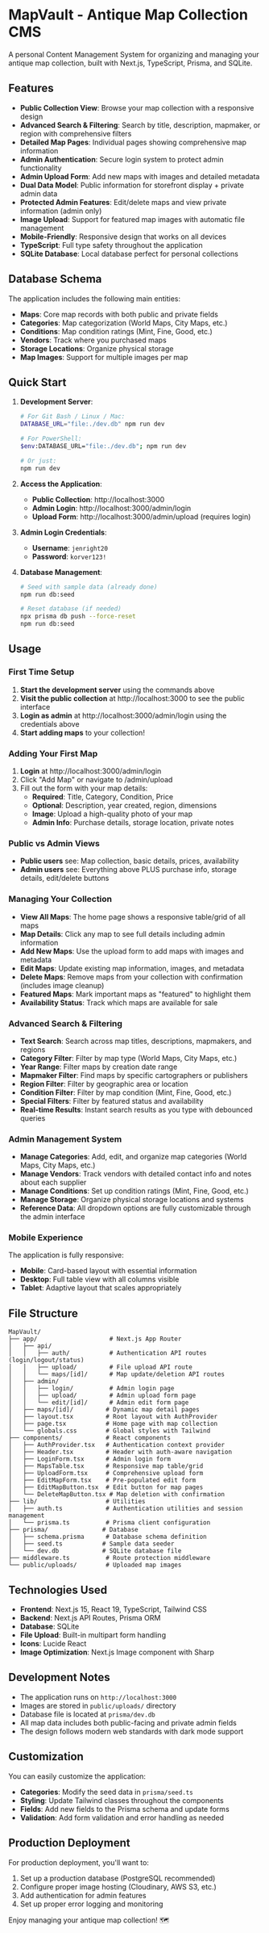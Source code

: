 # MapVault - Antique Map Collection CMS

A personal Content Management System for organizing and managing your antique map collection, built with Next.js, TypeScript, Prisma, and SQLite.

## Features

- **Public Collection View**: Browse your map collection with a responsive design
- **Advanced Search & Filtering**: Search by title, description, mapmaker, or region with comprehensive filters
- **Detailed Map Pages**: Individual pages showing comprehensive map information
- **Admin Authentication**: Secure login system to protect admin functionality
- **Admin Upload Form**: Add new maps with images and detailed metadata  
- **Dual Data Model**: Public information for storefront display + private admin data
- **Protected Admin Features**: Edit/delete maps and view private information (admin only)
- **Image Upload**: Support for featured map images with automatic file management
- **Mobile-Friendly**: Responsive design that works on all devices
- **TypeScript**: Full type safety throughout the application
- **SQLite Database**: Local database perfect for personal collections

## Database Schema

The application includes the following main entities:

- **Maps**: Core map records with both public and private fields
- **Categories**: Map categorization (World Maps, City Maps, etc.)
- **Conditions**: Map condition ratings (Mint, Fine, Good, etc.) 
- **Vendors**: Track where you purchased maps
- **Storage Locations**: Organize physical storage
- **Map Images**: Support for multiple images per map

## Quick Start

1. **Development Server**:
   ```bash
   # For Git Bash / Linux / Mac:
   DATABASE_URL="file:./dev.db" npm run dev
   
   # For PowerShell:
   $env:DATABASE_URL="file:./dev.db"; npm run dev
   
   # Or just:
   npm run dev
   ```

2. **Access the Application**:
   - **Public Collection**: http://localhost:3000
   - **Admin Login**: http://localhost:3000/admin/login
   - **Upload Form**: http://localhost:3000/admin/upload (requires login)

3. **Admin Login Credentials**:
   - **Username**: `jenright20`  
   - **Password**: `korver123!`

4. **Database Management**:
   ```bash
   # Seed with sample data (already done)
   npm run db:seed
   
   # Reset database (if needed)
   npx prisma db push --force-reset
   npm run db:seed
   ```

## Usage

### First Time Setup

1. **Start the development server** using the commands above
2. **Visit the public collection** at http://localhost:3000 to see the public interface
3. **Login as admin** at http://localhost:3000/admin/login using the credentials above
4. **Start adding maps** to your collection!

### Adding Your First Map

1. **Login** at http://localhost:3000/admin/login
2. Click "Add Map" or navigate to /admin/upload
3. Fill out the form with your map details:
   - **Required**: Title, Category, Condition, Price
   - **Optional**: Description, year created, region, dimensions
   - **Image**: Upload a high-quality photo of your map
   - **Admin Info**: Purchase details, storage location, private notes

### Public vs Admin Views

- **Public users** see: Map collection, basic details, prices, availability
- **Admin users** see: Everything above PLUS purchase info, storage details, edit/delete buttons

### Managing Your Collection

- **View All Maps**: The home page shows a responsive table/grid of all maps
- **Map Details**: Click any map to see full details including admin information
- **Add New Maps**: Use the upload form to add maps with images and metadata
- **Edit Maps**: Update existing map information, images, and metadata
- **Delete Maps**: Remove maps from your collection with confirmation (includes image cleanup)
- **Featured Maps**: Mark important maps as "featured" to highlight them
- **Availability Status**: Track which maps are available for sale

### Advanced Search & Filtering

- **Text Search**: Search across map titles, descriptions, mapmakers, and regions
- **Category Filter**: Filter by map type (World Maps, City Maps, etc.)
- **Year Range**: Filter maps by creation date range
- **Mapmaker Filter**: Find maps by specific cartographers or publishers
- **Region Filter**: Filter by geographic area or location
- **Condition Filter**: Filter by map condition (Mint, Fine, Good, etc.)
- **Special Filters**: Filter by featured status and availability
- **Real-time Results**: Instant search results as you type with debounced queries

### Admin Management System

- **Manage Categories**: Add, edit, and organize map categories (World Maps, City Maps, etc.)
- **Manage Vendors**: Track vendors with detailed contact info and notes about each supplier
- **Manage Conditions**: Set up condition ratings (Mint, Fine, Good, etc.)
- **Manage Storage**: Organize physical storage locations and systems
- **Reference Data**: All dropdown options are fully customizable through the admin interface

### Mobile Experience

The application is fully responsive:
- **Mobile**: Card-based layout with essential information
- **Desktop**: Full table view with all columns visible
- **Tablet**: Adaptive layout that scales appropriately

## File Structure

```
MapVault/
├── app/                    # Next.js App Router
│   ├── api/
│   │   ├── auth/           # Authentication API routes (login/logout/status)
│   │   ├── upload/         # File upload API route
│   │   └── maps/[id]/      # Map update/deletion API routes
│   ├── admin/
│   │   ├── login/          # Admin login page
│   │   ├── upload/         # Admin upload form page
│   │   └── edit/[id]/      # Admin edit form page  
│   ├── maps/[id]/         # Dynamic map detail pages
│   ├── layout.tsx         # Root layout with AuthProvider
│   ├── page.tsx           # Home page with map collection
│   └── globals.css        # Global styles with Tailwind
├── components/            # React components
│   ├── AuthProvider.tsx   # Authentication context provider
│   ├── Header.tsx         # Header with auth-aware navigation
│   ├── LoginForm.tsx      # Admin login form
│   ├── MapsTable.tsx      # Responsive map table/grid  
│   ├── UploadForm.tsx     # Comprehensive upload form
│   ├── EditMapForm.tsx    # Pre-populated edit form
│   ├── EditMapButton.tsx  # Edit button for map pages
│   └── DeleteMapButton.tsx # Map deletion with confirmation
├── lib/                   # Utilities
│   ├── auth.ts            # Authentication utilities and session management
│   └── prisma.ts          # Prisma client configuration
├── prisma/               # Database
│   ├── schema.prisma      # Database schema definition
│   ├── seed.ts           # Sample data seeder
│   └── dev.db            # SQLite database file
├── middleware.ts          # Route protection middleware
└── public/uploads/        # Uploaded map images
```

## Technologies Used

- **Frontend**: Next.js 15, React 19, TypeScript, Tailwind CSS
- **Backend**: Next.js API Routes, Prisma ORM
- **Database**: SQLite
- **File Upload**: Built-in multipart form handling
- **Icons**: Lucide React
- **Image Optimization**: Next.js Image component with Sharp

## Development Notes

- The application runs on `http://localhost:3000`
- Images are stored in `public/uploads/` directory
- Database file is located at `prisma/dev.db`
- All map data includes both public-facing and private admin fields
- The design follows modern web standards with dark mode support

## Customization

You can easily customize the application:

- **Categories**: Modify the seed data in `prisma/seed.ts`
- **Styling**: Update Tailwind classes throughout the components
- **Fields**: Add new fields to the Prisma schema and update forms
- **Validation**: Add form validation and error handling as needed

## Production Deployment

For production deployment, you'll want to:

1. Set up a production database (PostgreSQL recommended)
2. Configure proper image hosting (Cloudinary, AWS S3, etc.)
3. Add authentication for admin features
4. Set up proper error logging and monitoring

Enjoy managing your antique map collection! 🗺️